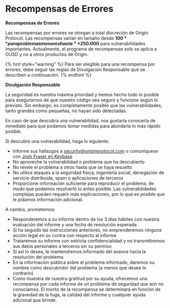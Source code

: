 # Recompensas de Errores

**Recompensas de Errores**

Las recompensas por errores se otorgan a total discreción de Origin Protocol. Las recompensas varían en tamaño desde **$100** para problemas menores hasta **$250.000** para vulnerabilidades importantes. Actualmente, el programa de recompensas solo se aplica a OUSD y no a otros productos de Origin.

{% hint style="warning" %}
Para ser elegible para una recompensa por errores, debe seguir las reglas de Divulgación Responsable que se describen a continuación.
{% endhint %}

**Divulgación Responsable**

La seguridad es nuestra máxima prioridad y hemos hecho todo lo posible para asegurarnos de que nuestro código sea seguro y funcione según lo previsto. Sin embargo, es completamente posible que las vulnerabilidades, tanto grandes como pequeñas, no hayan sido detectadas.

En caso de que descubra una vulnerabilidad, nos gustaría conocerla de inmediato para que podamos tomar medidas para abordarla lo más rápido posible.

Si descubre una vulnerabilidad, haga lo siguiente:

* Informe sus hallazgos a [security@originprotocol.com](mailto:security@originprotocol.com) o comuníquese con [Josh Fraser en Keybase](https://keybase.io/joshfraser)
* No aproveche la vulnerabilidad o problema que ha descubierto
* No revele el problema a otros hasta que se haya resuelto
* No utilice ataques a la seguridad física, ingeniería social, denegación de servicio distribuida, spam o aplicaciones de terceros
* Proporcione información suficiente para reproducir el problema, de modo que podamos resolverlo lo antes posible. Las vulnerabilidades complejas pueden requerir más explicaciones, por lo que es posible que le pidamos información adicional.

A cambio, prometemos:

* Responderemos a su informe dentro de los 3 días hábiles con nuestra evaluación del informe y una fecha de resolución esperada
* Si ha seguido las instrucciones anteriores, no emprenderemos ninguna acción legal en su contra con respecto al informe
* Trataremos su informe con estricta confidencialidad y no transmitiremos sus datos personales a terceros sin su permiso
* Si así lo desea, le mantendremos informado del avance hacia la resolución del problema
* En la información pública sobre el problema informado, daremos su nombre como descubridor del problema \(a menos que desee lo contrario\)
* Como muestra de nuestra gratitud por su ayuda, ofrecemos una recompensa por cada informe de un problema de seguridad que aún no conocíamos. El monto de la recompensa se determinará en función de la gravedad de la fuga, la calidad del informe y cualquier ayuda adicional que brinde.  

